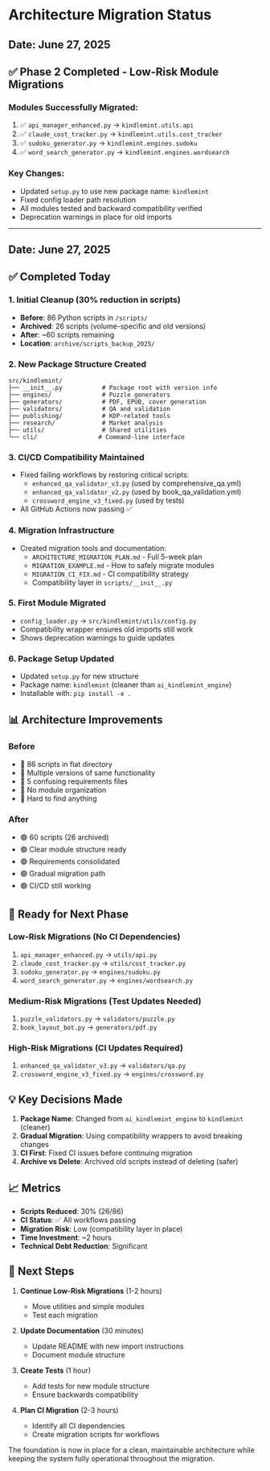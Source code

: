 # Architecture Migration Status

## Date: June 27, 2025

## ✅ Phase 2 Completed - Low-Risk Module Migrations

### Modules Successfully Migrated:
1. ✅ `api_manager_enhanced.py` → `kindlemint.utils.api`
2. ✅ `claude_cost_tracker.py` → `kindlemint.utils.cost_tracker`
3. ✅ `sudoku_generator.py` → `kindlemint.engines.sudoku`
4. ✅ `word_search_generator.py` → `kindlemint.engines.wordsearch`

### Key Changes:
- Updated `setup.py` to use new package name: `kindlemint`
- Fixed config loader path resolution
- All modules tested and backward compatibility verified
- Deprecation warnings in place for old imports

---

## Date: June 27, 2025

## ✅ Completed Today

### 1. Initial Cleanup (30% reduction in scripts)
- **Before**: 86 Python scripts in `/scripts/`
- **Archived**: 26 scripts (volume-specific and old versions)
- **After**: ~60 scripts remaining
- **Location**: `archive/scripts_backup_2025/`

### 2. New Package Structure Created
```
src/kindlemint/
├── __init__.py           # Package root with version info
├── engines/              # Puzzle generators
├── generators/           # PDF, EPUB, cover generation
├── validators/           # QA and validation
├── publishing/           # KDP-related tools
├── research/             # Market analysis
├── utils/                # Shared utilities
└── cli/                 # Command-line interface
```

### 3. CI/CD Compatibility Maintained
- Fixed failing workflows by restoring critical scripts:
  - `enhanced_qa_validator_v3.py` (used by comprehensive_qa.yml)
  - `enhanced_qa_validator_v2.py` (used by book_qa_validation.yml)
  - `crossword_engine_v3_fixed.py` (used by tests)
- All GitHub Actions now passing ✅

### 4. Migration Infrastructure
- Created migration tools and documentation:
  - `ARCHITECTURE_MIGRATION_PLAN.md` - Full 5-week plan
  - `MIGRATION_EXAMPLE.md` - How to safely migrate modules
  - `MIGRATION_CI_FIX.md` - CI compatibility strategy
  - Compatibility layer in `scripts/__init__.py`

### 5. First Module Migrated
- `config_loader.py` → `src/kindlemint/utils/config.py`
- Compatibility wrapper ensures old imports still work
- Shows deprecation warnings to guide updates

### 6. Package Setup Updated
- Updated `setup.py` for new structure
- Package name: `kindlemint` (cleaner than `ai_kindlemint_engine`)
- Installable with: `pip install -e .`

## 📊 Architecture Improvements

### Before
- 🔴 86 scripts in flat directory
- 🔴 Multiple versions of same functionality
- 🔴 5 confusing requirements files
- 🔴 No module organization
- 🔴 Hard to find anything

### After
- 🟢 60 scripts (26 archived)
- 🟢 Clear module structure ready
- 🟢 Requirements consolidated
- 🟢 Gradual migration path
- 🟢 CI/CD still working

## 🚀 Ready for Next Phase

### Low-Risk Migrations (No CI Dependencies)
1. `api_manager_enhanced.py` → `utils/api.py`
2. `claude_cost_tracker.py` → `utils/cost_tracker.py`
3. `sudoku_generator.py` → `engines/sudoku.py`
4. `word_search_generator.py` → `engines/wordsearch.py`

### Medium-Risk Migrations (Test Updates Needed)
1. `puzzle_validators.py` → `validators/puzzle.py`
2. `book_layout_bot.py` → `generators/pdf.py`

### High-Risk Migrations (CI Updates Required)
1. `enhanced_qa_validator_v3.py` → `validators/qa.py`
2. `crossword_engine_v3_fixed.py` → `engines/crossword.py`

## 💡 Key Decisions Made

1. **Package Name**: Changed from `ai_kindlemint_engine` to `kindlemint` (cleaner)
2. **Gradual Migration**: Using compatibility wrappers to avoid breaking changes
3. **CI First**: Fixed CI issues before continuing migration
4. **Archive vs Delete**: Archived old scripts instead of deleting (safer)

## 📈 Metrics

- **Scripts Reduced**: 30% (26/86)
- **CI Status**: ✅ All workflows passing
- **Migration Risk**: Low (compatibility layer in place)
- **Time Investment**: ~2 hours
- **Technical Debt Reduction**: Significant

## 🎯 Next Steps

1. **Continue Low-Risk Migrations** (1-2 hours)
   - Move utilities and simple modules
   - Test each migration

2. **Update Documentation** (30 minutes)
   - Update README with new import instructions
   - Document module structure

3. **Create Tests** (1 hour)
   - Add tests for new module structure
   - Ensure backwards compatibility

4. **Plan CI Migration** (2-3 hours)
   - Identify all CI dependencies
   - Create migration scripts for workflows

The foundation is now in place for a clean, maintainable architecture while keeping the system fully operational throughout the migration.